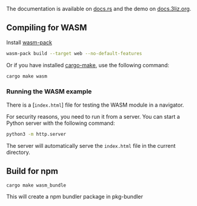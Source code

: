
The documentation is available on [docs.rs](https://docs.rs/proj4rs/) and the demo on [docs.3liz.org](https://docs.3liz.org/proj4rs/).

## Compiling for WASM

Install [wasm-pack](https://rustwasm.github.io/wasm-pack/book/)

```bash
wasm-pack build --target web --no-default-features
```

Or if you have installed [cargo-make](https://sagiegurari.github.io/cargo-make/), use the following
command:

```bash
cargo make wasm
```

### Running the WASM example

There is a [`index.html`] file for testing the WASM module in a navigator.

For security reasons, you need to run it from a server.
You can start a Python server with the following command:

```bash
python3 -m http.server
```

The server will automatically serve the `index.html` file in the current directory.


## Build for npm

```
cargo make wasm_bundle
```

This will create a npm bundler package in pkg-bundler

